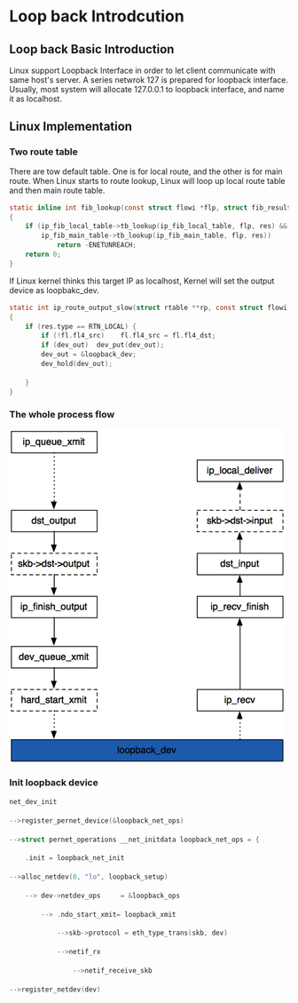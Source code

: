 # Loop back Introdcution

## Loop back Basic Introduction
Linux support Loopback Interface in order to let client communicate with same host's server.
A series netwrok 127 is prepared for loopback interface. Usually, most system will allocate
127.0.0.1 to loopback interface, and name it as localhost.
## Linux Implementation
### Two route table
There are tow default table. One is for local route, and the other is for main route.
When Linux starts to route lookup, Linux will loop up local route table and then main route table.
```c
static inline int fib_lookup(const struct flowi *flp, struct fib_result *res)
{
	if (ip_fib_local_table->tb_lookup(ip_fib_local_table, flp, res) &&
		ip_fib_main_table->tb_lookup(ip_fib_main_table, flp, res))
			return -ENETUNREACH; 
	return 0;
}
```

If Linux kernel thinks this target IP as localhost, Kernel will set the output device as loopbakc_dev.
```c
static int ip_route_output_slow(struct rtable **rp, const struct flowi *oldflp)
{
	if (res.type == RTN_LOCAL) {
		if (!fl.fl4_src) 	fl.fl4_src = fl.fl4_dst;
		if (dev_out)  dev_put(dev_out);
		dev_out = &loopback_dev;
		dev_hold(dev_out);
		
	}
}
```

### The whole process flow
![](pic/loopback_flow.png)

### Init loopback device

```c
net_dev_init

-->register_pernet_device(&loopback_net_ops)

-->struct pernet_operations __net_initdata loopback_net_ops = {

    .init = loopback_net_init

-->alloc_netdev(0, "lo", loopback_setup)

    --> dev->netdev_ops     = &loopback_ops

        --> .ndo_start_xmit= loopback_xmit

            -->skb->protocol = eth_type_trans(skb, dev)

            -->netif_rx

                -->netif_receive_skb

-->register_netdev(dev) 
```
